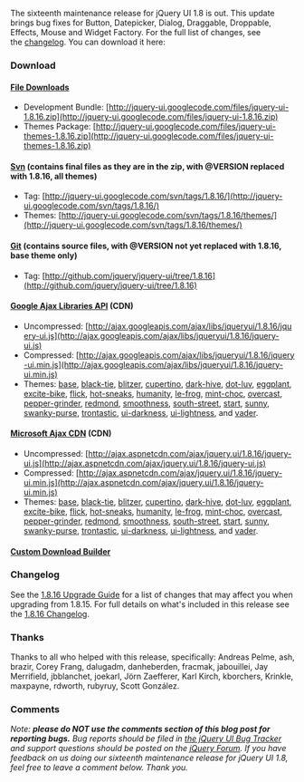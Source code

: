 The sixteenth maintenance release for jQuery UI 1.8 is out. This update
brings bug fixes for Button, Datepicker, Dialog, Draggable, Droppable,
Effects, Mouse and Widget Factory. For the full list of changes, see
the [changelog](http://jqueryui.com/docs/Changelog/1.8.16). You can
download it here:

### Download

#### [File Downloads](http://code.google.com/p/jquery-ui/downloads/list)

-   Development
    Bundle: [http://jquery-ui.googlecode.com/files/jquery-ui-1.8.16.zip](http://jquery-ui.googlecode.com/files/jquery-ui-1.8.16.zip)
-   Themes
    Package: [http://jquery-ui.googlecode.com/files/jquery-ui-themes-1.8.16.zip](http://jquery-ui.googlecode.com/files/jquery-ui-themes-1.8.16.zip)

#### [Svn](http://code.google.com/p/jquery-ui/source/checkout) (contains final files as they are in the zip, with @VERSION replaced with 1.8.16, all themes)

-   Tag: [http://jquery-ui.googlecode.com/svn/tags/1.8.16/](http://jquery-ui.googlecode.com/svn/tags/1.8.16/)
-   Themes: [http://jquery-ui.googlecode.com/svn/tags/1.8.16/themes/](http://jquery-ui.googlecode.com/svn/tags/1.8.16/themes/)

#### [Git](http://github.com/jquery/jquery-ui/) (contains source files, with @VERSION not yet replaced with 1.8.16, base theme only)

-   Tag: [http://github.com/jquery/jquery-ui/tree/1.8.16](http://github.com/jquery/jquery-ui/tree/1.8.16)

#### [Google Ajax Libraries API](http://code.google.com/apis/libraries/devguide.html#jqueryUI) (CDN)

-   Uncompressed: [http://ajax.googleapis.com/ajax/libs/jqueryui/1.8.16/jquery-ui.js](http://ajax.googleapis.com/ajax/libs/jqueryui/1.8.16/jquery-ui.js)
-   Compressed: [http://ajax.googleapis.com/ajax/libs/jqueryui/1.8.16/jquery-ui.min.js](http://ajax.googleapis.com/ajax/libs/jqueryui/1.8.16/jquery-ui.min.js)
-   Themes:
    [base](http://ajax.googleapis.com/ajax/libs/jqueryui/1.8.16/themes/base/jquery-ui.css),
    [black-tie](http://ajax.googleapis.com/ajax/libs/jqueryui/1.8.16/themes/black-tie/jquery-ui.css),
    [blitzer](http://ajax.googleapis.com/ajax/libs/jqueryui/1.8.16/themes/blitzer/jquery-ui.css),
    [cupertino](http://ajax.googleapis.com/ajax/libs/jqueryui/1.8.16/themes/cupertino/jquery-ui.css),
    [dark-hive](http://ajax.googleapis.com/ajax/libs/jqueryui/1.8.16/themes/dark-hive/jquery-ui.css),
    [dot-luv](http://ajax.googleapis.com/ajax/libs/jqueryui/1.8.16/themes/dot-luv/jquery-ui.css),
    [eggplant](http://ajax.googleapis.com/ajax/libs/jqueryui/1.8.16/themes/eggplant/jquery-ui.css),
    [excite-bike](http://ajax.googleapis.com/ajax/libs/jqueryui/1.8.16/themes/excite-bike/jquery-ui.css),
    [flick](http://ajax.googleapis.com/ajax/libs/jqueryui/1.8.16/themes/flick/jquery-ui.css),
    [hot-sneaks](http://ajax.googleapis.com/ajax/libs/jqueryui/1.8.16/themes/hot-sneaks/jquery-ui.css),
    [humanity](http://ajax.googleapis.com/ajax/libs/jqueryui/1.8.16/themes/humanity/jquery-ui.css),
    [le-frog](http://ajax.googleapis.com/ajax/libs/jqueryui/1.8.16/themes/le-frog/jquery-ui.css),
    [mint-choc](http://ajax.googleapis.com/ajax/libs/jqueryui/1.8.16/themes/mint-choc/jquery-ui.css),
    [overcast](http://ajax.googleapis.com/ajax/libs/jqueryui/1.8.16/themes/overcast/jquery-ui.css),
    [pepper-grinder](http://ajax.googleapis.com/ajax/libs/jqueryui/1.8.16/themes/pepper-grinder/jquery-ui.css),
    [redmond](http://ajax.googleapis.com/ajax/libs/jqueryui/1.8.16/themes/redmond/jquery-ui.css),
    [smoothness](http://ajax.googleapis.com/ajax/libs/jqueryui/1.8.16/themes/smoothness/jquery-ui.css),
    [south-street](http://ajax.googleapis.com/ajax/libs/jqueryui/1.8.16/themes/south-street/jquery-ui.css),
    [start](http://ajax.googleapis.com/ajax/libs/jqueryui/1.8.16/themes/start/jquery-ui.css),
    [sunny](http://ajax.googleapis.com/ajax/libs/jqueryui/1.8.16/themes/sunny/jquery-ui.css),
    [swanky-purse](http://ajax.googleapis.com/ajax/libs/jqueryui/1.8.16/themes/swanky-purse/jquery-ui.css),
    [trontastic](http://ajax.googleapis.com/ajax/libs/jqueryui/1.8.16/themes/trontastic/jquery-ui.css),
    [ui-darkness](http://ajax.googleapis.com/ajax/libs/jqueryui/1.8.16/themes/ui-darkness/jquery-ui.css),
    [ui-lightness](http://ajax.googleapis.com/ajax/libs/jqueryui/1.8.16/themes/ui-lightness/jquery-ui.css),
    and
    [vader](http://ajax.googleapis.com/ajax/libs/jqueryui/1.8.16/themes/vader/jquery-ui.css).

#### [Microsoft Ajax CDN](http://www.asp.net/ajaxlibrary/cdn.ashx) (CDN)

-   Uncompressed: [http://ajax.aspnetcdn.com/ajax/jquery.ui/1.8.16/jquery-ui.js](http://ajax.aspnetcdn.com/ajax/jquery.ui/1.8.16/jquery-ui.js)
-   Compressed: [http://ajax.aspnetcdn.com/ajax/jquery.ui/1.8.16/jquery-ui.min.js](http://ajax.aspnetcdn.com/ajax/jquery.ui/1.8.16/jquery-ui.min.js)
-   Themes:
    [base](http://ajax.aspnetcdn.com/ajax/jquery.ui/1.8.16/themes/base/jquery-ui.css),
    [black-tie](http://ajax.aspnetcdn.com/ajax/jquery.ui/1.8.16/themes/black-tie/jquery-ui.css),
    [blitzer](http://ajax.aspnetcdn.com/ajax/jquery.ui/1.8.16/themes/blitzer/jquery-ui.css),
    [cupertino](http://ajax.aspnetcdn.com/ajax/jquery.ui/1.8.16/themes/cupertino/jquery-ui.css),
    [dark-hive](http://ajax.aspnetcdn.com/ajax/jquery.ui/1.8.16/themes/dark-hive/jquery-ui.css),
    [dot-luv](http://ajax.aspnetcdn.com/ajax/jquery.ui/1.8.16/themes/dot-luv/jquery-ui.css),
    [eggplant](http://ajax.aspnetcdn.com/ajax/jquery.ui/1.8.16/themes/eggplant/jquery-ui.css),
    [excite-bike](http://ajax.aspnetcdn.com/ajax/jquery.ui/1.8.16/themes/excite-bike/jquery-ui.css),
    [flick](http://ajax.aspnetcdn.com/ajax/jquery.ui/1.8.16/themes/flick/jquery-ui.css),
    [hot-sneaks](http://ajax.aspnetcdn.com/ajax/jquery.ui/1.8.16/themes/hot-sneaks/jquery-ui.css),
    [humanity](http://ajax.aspnetcdn.com/ajax/jquery.ui/1.8.16/themes/humanity/jquery-ui.css),
    [le-frog](http://ajax.aspnetcdn.com/ajax/jquery.ui/1.8.16/themes/le-frog/jquery-ui.css),
    [mint-choc](http://ajax.aspnetcdn.com/ajax/jquery.ui/1.8.16/themes/mint-choc/jquery-ui.css),
    [overcast](http://ajax.aspnetcdn.com/ajax/jquery.ui/1.8.16/themes/overcast/jquery-ui.css),
    [pepper-grinder](http://ajax.aspnetcdn.com/ajax/jquery.ui/1.8.16/themes/pepper-grinder/jquery-ui.css),
    [redmond](http://ajax.aspnetcdn.com/ajax/jquery.ui/1.8.16/themes/redmond/jquery-ui.css),
    [smoothness](http://ajax.aspnetcdn.com/ajax/jquery.ui/1.8.16/themes/smoothness/jquery-ui.css),
    [south-street](http://ajax.aspnetcdn.com/ajax/jquery.ui/1.8.16/themes/south-street/jquery-ui.css),
    [start](http://ajax.aspnetcdn.com/ajax/jquery.ui/1.8.16/themes/start/jquery-ui.css),
    [sunny](http://ajax.aspnetcdn.com/ajax/jquery.ui/1.8.16/themes/sunny/jquery-ui.css),
    [swanky-purse](http://ajax.aspnetcdn.com/ajax/jquery.ui/1.8.16/themes/swanky-purse/jquery-ui.css),
    [trontastic](http://ajax.aspnetcdn.com/ajax/jquery.ui/1.8.16/themes/trontastic/jquery-ui.css),
    [ui-darkness](http://ajax.aspnetcdn.com/ajax/jquery.ui/1.8.16/themes/ui-darkness/jquery-ui.css),
    [ui-lightness](http://ajax.aspnetcdn.com/ajax/jquery.ui/1.8.16/themes/ui-lightness/jquery-ui.css),
    and
    [vader](http://ajax.aspnetcdn.com/ajax/jquery.ui/1.8.16/themes/vader/jquery-ui.css).

#### [Custom Download Builder](http://jqueryui.com/download)

### Changelog

See the [1.8.16 Upgrade
Guide](http://jqueryui.com/docs/Upgrade_Guide/1.8.16) for a list of
changes that may affect you when upgrading from 1.8.15. For full details
on what's included in this release see the [1.8.16
Changelog](http://jqueryui.com/docs/Changelog/1.8.16).

### Thanks

Thanks to all who helped with this release, specifically: Andreas Pelme,
ash, brazir, Corey Frang, dalugadm, danheberden, fracmak, jabouillei,
Jay Merrifield, jbblanchet, joekarl, Jörn Zaefferer, Karl Kirch,
kborchers, Krinkle, maxpayne, rdworth, rubyruy, Scott González.

### Comments

*Note: **please do NOT use the comments section of this blog post for
reporting bugs.** Bug reports should be filed in [the jQuery UI Bug
Tracker](http://bugs.jqueryui.com) and support questions should be
posted on the [jQuery Forum](http://forum.jquery.com).* *If you have
feedback on us doing our sixteenth maintenance release for jQuery UI
1.8, feel free to leave a comment below. Thank you.*

